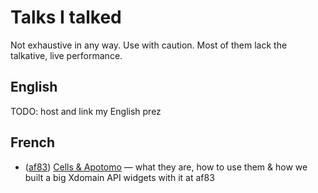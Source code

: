 # Talks I talked

Not exhaustive in any way. Use with caution. Most of them lack the talkative, live performance.

## English

TODO: host and link my English prez

## French

* ([af83](http://www.af83.com)) [Cells & Apotomo](http://chikamichi.github.com/presentations/Cells%20&%20Apotomo%20(fr)) — what they are, how to use them & how we built a big Xdomain API widgets with it at af83

